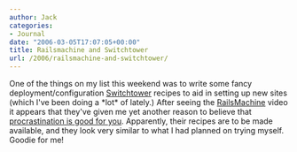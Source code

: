 ```yaml
---
author: Jack
categories:
- Journal
date: "2006-03-05T17:07:05+00:00"
title: Railsmachine and Switchtower
url: /2006/railsmachine-and-switchtower/
---
```


One of the things on my list this weekend was to write some fancy deployment/configuration [Switchtower][1] recipes to aid in setting up new sites (which I've been doing a \*lot\* of lately.) After seeing the [RailsMachine][2] video it appears that they've given me yet another reason to believe that [procrastination is good for you][3]. Apparently, their recipes are to be made available, and they look very similar to what I had planned on trying myself. Goodie for me! 

[1]: <http://manuals.rubyonrails.com/read/book/17> 

[2]: <http://railsmachine.com/> 

[3]: <https://jackbaty.com/2005/11/26/the-benefits-of-procrastination>